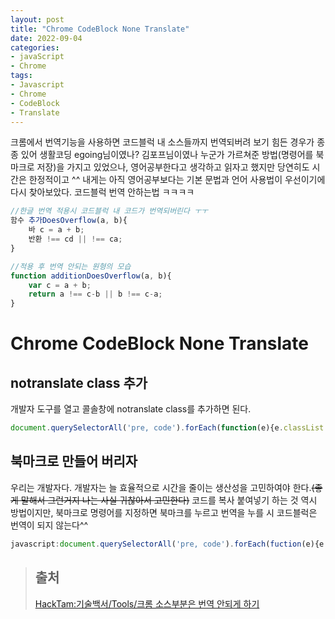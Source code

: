 ```yaml
---
layout: post
title: "Chrome CodeBlock None Translate"
date: 2022-09-04
categories:
- javaScript
- Chrome
tags:
- Javascript
- Chrome
- CodeBlock
- Translate
---
```

크롬에서 번역기능을 사용하면 코드블럭 내 소스들까지 번역되버려 보기 힘든 경우가 종종 있어 생활코딩 egoing님이였나? 김포프님이였나 누군가 가르쳐준 방법(명령어를 북마크로 저장)을 가지고 있었으나, 영어공부한다고 생각하고 읽자고 했지만 당연히도 시간은 한정적이고 ^^ 내게는 아직 영어공부보다는 기본 문법과 언어 사용법이 우선이기에 다시 찾아보았다. 코드블럭 번역 안하는법 ㅋㅋㅋㅋ
```javascript
//한글 번역 적용시 코드블럭 내 코드가 번역되버린다 ㅜㅜ
함수 추가DoesOverflow(a, b){
    바 c = a + b;
    반환 !== cd || !== ca;
}

//적용 후 번역 안되는 원형의 모습
function additionDoesOverflow(a, b){
    var c = a + b;
    return a !== c-b || b !== c-a;
}
```

# Chrome CodeBlock None Translate

## notranslate class 추가
개발자 도구를 열고 콜솔창에 notranslate class를 추가하면 된다.
```javascript
document.querySelectorAll('pre, code').forEach(function(e){e.classList.add('notranslate');})
```

## 북마크로 만들어 버리자
우리는 개발자다. 개발자는 늘 효율적으로 시간을 줄이는 생산성을 고민하여야 한다.~~(좋게 말해서 그런거지 나는 사실 귀찮아서 고민한다)~~ 코드를 복사 붙여넣기 하는 것 역시 방법이지만, 북마크로 명령어를 지정하면 북마크를 누르고 번역을 누를 시 코드블럭은 번역이 되지 않는다^^
```javascript
javascript:document.querySelectorAll('pre, code').forEach(fuction(e){e.classList.add('notranslate');});
```

> ## 출처
> [HackTam:기술백서/Tools/크롬 소스부분은 번역 안되게 하기](https://hacktam.kr/etclec/153)